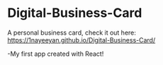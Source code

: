 # Digital-Business-Card

A personal business card, check it out here: https://1nayeeyan.github.io/Digital-Business-Card/

  -My first app created with React!

